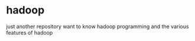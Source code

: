 # hadoop
just another repository
want to know hadoop programming and the various features of hadoop 
